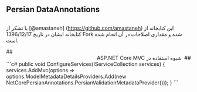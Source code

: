 ## Persian DataAnnotations
## <div dir="rtl">
با تشکر از [@amastaneh] (https://github.com/amastaneh) این کتابخانه از کتابخانه ایشان در تاریخ 1396/12/17 Fork شده و مقداری اصلاحات در آن انجام شده است.
</div>
## <div dir="rtl">
## &#x202b; شیوه استفاده در ASP.NET Core MVC
</div>
```c#
public void ConfigureServices(IServiceCollection services)
{
    services.AddMvc(options => options.ModelMetadataDetailsProviders.Add(new NetCorePersianAnnotations.PersianValidationMetadataProvider()));
}
```
